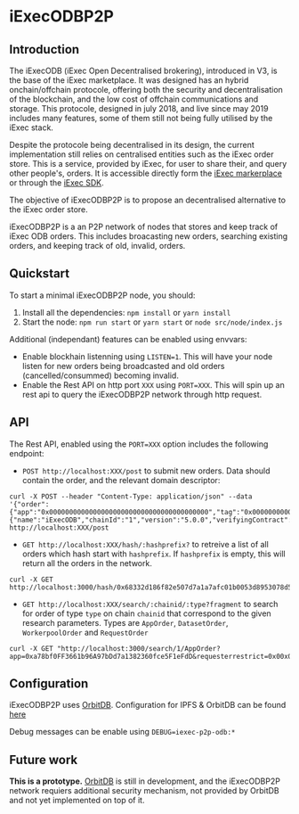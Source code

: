iExecODBP2P
===

Introduction
---

The iExecODB (iExec Open Decentralised brokering), introduced in V3, is the base of the iExec marketplace. It was designed has an hybrid onchain/offchain protocole, offering both the security and decentralisation of the blockchain, and the low cost of offchain communications and storage. This protocole, designed in july 2018, and live since may 2019 includes many features, some of them still not being fully utilised by the iExec stack.

Despite the protocole being decentralised in its design, the current implementation still relies on centralised entities such as the iExec order store. This is a service, provided by iExec, for user to share their, and query other people's, orders. It is accessible directly form the [iExec markerplace](https://market.iex.ec) or through the [iExec SDK](http://github.com/iExecBlockchainComputing/sdk).

The objective of iExecODBP2P is to propose an decentralised alternative to the iExec order store.

iExecODBP2P is a an P2P network of nodes that stores and keep track of iExec ODB orders. This includes broacasting new orders, searching existing orders, and keeping track of old, invalid, orders.

Quickstart
---

To start a minimal iExecODBP2P node, you should:

1. Install all the dependencies: `npm install` or `yarn install`
2. Start the node: `npm run start` or `yarn start` or `node src/node/index.js`

Additional (independant) features can be enabled using envvars:

- Enable blockhain listenning using `LISTEN=1`. This will have your node listen for new orders being broadcasted and old orders (cancelled/consummed) becoming invalid.
- Enable the Rest API on http port `XXX` using `PORT=XXX`. This will spin up an rest api to query the iExecODBP2P network through http request.

API
---

The Rest API, enabled using the `PORT=XXX` option includes the following endpoint:

- `POST http://localhost:XXX/post` to submit new orders. Data should contain the order, and the relevant domain descriptor:

```
curl -X POST --header "Content-Type: application/json" --data '{"order":{"app":"0x0000000000000000000000000000000000000000","tag":"0x0000000000000000000000000000000000000000000000000000000000000000","salt":"0x0000000000000000000000000000000000000000000000000000000000000002","sign":"0x","trust":"0","params":"","volume":"0","dataset":"0x0000000000000000000000000000000000000000","callback":"0x0000000000000000000000000000000000000000","category":"0","requester":"0x0000000000000000000000000000000000000000","workerpool":"0x0000000000000000000000000000000000000000","appmaxprice":"0","beneficiary":"0x0000000000000000000000000000000000000000","datasetmaxprice":"0","workerpoolmaxprice":"0"},"domain":{"name":"iExecODB","chainId":"1","version":"5.0.0","verifyingContract":"0x3eca1B216A7DF1C7689aEb259fFB83ADFB894E7f"}}' http://localhost:XXX/post
```

- `GET http://localhost:XXX/hash/:hashprefix?` to retreive a list of all orders which hash start with `hashprefix`. If `hashprefix` is empty, this will return all the orders in the network.

```
curl -X GET http://localhost:3000/hash/0x68332d186f82e507d7a1a7afc01b0053d8953078d55cee1090e581f5c41f73e1
```

- `GET http://localhost:XXX/search/:chainid/:type?fragment` to search for order of type `type` on chain `chainid` that correspond to the given research parameters. Types are `AppOrder`, `DatasetOrder`, `WorkerpoolOrder` and `RequestOrder`

```
curl -X GET "http://localhost:3000/search/1/AppOrder?app=0xa78bf0FF3661b96A97bDd7a1382360fce5F1eFdD&requesterrestrict=0x00x0000000000000000000000000000000000000000"
```


Configuration
---

iExecODBP2P uses [OrbitDB](https://orbitdb.org/). Configuration for IPFS & OrbitDB can be found [here](https://github.com/iExecBlockchainComputing/iexec-p2p-odb/blob/orbit-db/src/config/config.json)

Debug messages can be enable using `DEBUG=iexec-p2p-odb:*`

Future work
---

**This is a prototype.** [OrbitDB](https://orbitdb.org/) is still in development, and the iExecODBP2P network requiers additional security mechanism, not provided by OrbitDB and not yet implemented on top of it.
